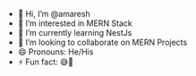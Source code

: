 - 👋 Hi, I’m @amaresh
- 👀 I’m interested in MERN Stack
- 🌱 I’m currently learning NestJs
- 💞️ I’m looking to collaborate on MERN Projects
- 😄 Pronouns: He/His
- ⚡ Fun fact: 😅🎃

<!---
amaresh-dev/amaresh-dev is a ✨ special ✨ repository because its `README.md` (this file) appears on your GitHub profile.
You can click the Preview link to take a look at your changes.
--->
